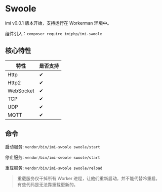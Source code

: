 # Swoole

imi v0.0.1 版本开始，支持运行在 Workerman 环境中。

组件引入：`composer require imiphp/imi-swoole`

## 核心特性

| 特性 | 是否支持 |
|-|-
| Http | ✔ |
| Http2 | ✔ |
| WebSocket | ✔ |
| TCP | ✔ |
| UDP | ✔ |
| MQTT | ✔ |

## 命令

启动服务: `vendor/bin/imi-swoole swoole/start`

停止服务: `vendor/bin/imi-swoole swoole/start`

重载服务: `vendor/bin/imi-swoole swoole/reload`

> 重载服务仅干掉所有 Worker 进程，让他们重新启动，并不能代替冷重启，有些代码是无法靠重载更新的。
